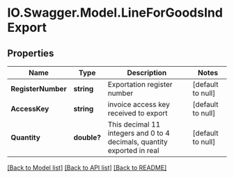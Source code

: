 # IO.Swagger.Model.LineForGoodsIndExport
## Properties

Name | Type | Description | Notes
------------ | ------------- | ------------- | -------------
**RegisterNumber** | **string** | Exportation register number | [default to null]
**AccessKey** | **string** | invoice access key received to export | [default to null]
**Quantity** | **double?** | This decimal 11 integers and 0 to 4 decimals, quantity exported in real | [default to null]

[[Back to Model list]](../README.md#documentation-for-models) [[Back to API list]](../README.md#documentation-for-api-endpoints) [[Back to README]](../README.md)

